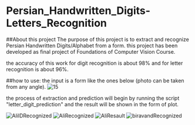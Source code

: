 # Persian_Handwritten_Digits-Letters_Recognition
##About this project
The purpose of this project is to extract and recognize Persian Handwritten Digits/Alphabet from a form.
this project has been developed as final project of Foundations of Computer Vision Course.

the accuracy of this work for digit recognition is about 98% and for letter recognition is about 96%.

##how to use:
the input is a form like the ones below (photo can be taken from any angle).
![15](https://user-images.githubusercontent.com/52949602/100274539-d79bf980-2f73-11eb-8587-d82c80e5f3a3.jpg)

the process of extraction and prediction will begin by running the script "letter_digit_prediction" and the result will be shown in the form of plot.

![AliIDRecognized](https://user-images.githubusercontent.com/52949602/100274492-bfc47580-2f73-11eb-86f6-c81786056394.JPG)
![AliRecognized](https://user-images.githubusercontent.com/52949602/100274494-c0f5a280-2f73-11eb-90c5-0a88a5782e98.JPG)
![AliResault](https://user-images.githubusercontent.com/52949602/100274496-c18e3900-2f73-11eb-8f77-2edb197436bd.JPG)
![biravandRecognized](https://user-images.githubusercontent.com/52949602/100274497-c226cf80-2f73-11eb-85de-60f9aee23426.JPG)
